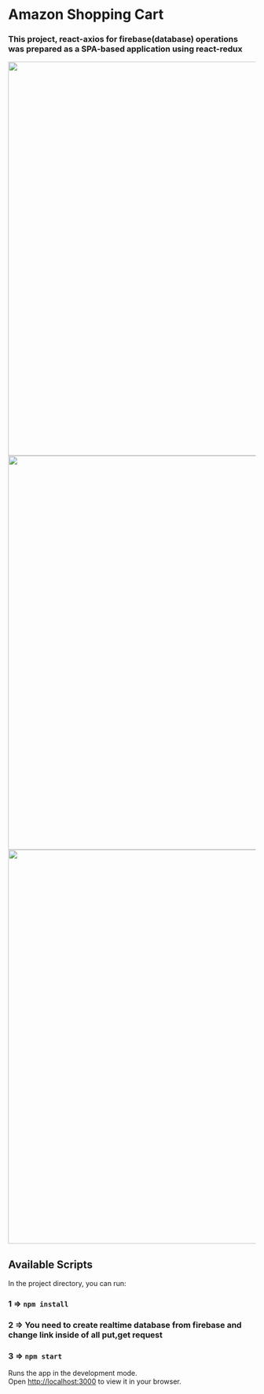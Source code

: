 # Amazon Shopping Cart 


<h3>This project, react-axios for firebase(database) operations was prepared as a SPA-based application using react-redux </h3>

<img src="src/images/amazon-ss-1-png" width="800" heigth="600"/>
<img src="src/images/amazon-ss-2-png" width="800" heigth="600"/>
<img src="src/images/amazon-ss-3-png" width="800" heigth="600"/>

## Available Scripts

In the project directory, you can run:
### 1 => `npm install`
### 2 => You need to create realtime database from firebase and change link inside of all put,get request
### 3 => `npm start`


Runs the app in the development mode.\
Open [http://localhost:3000](http://localhost:3000) to view it in your browser.

 

 
